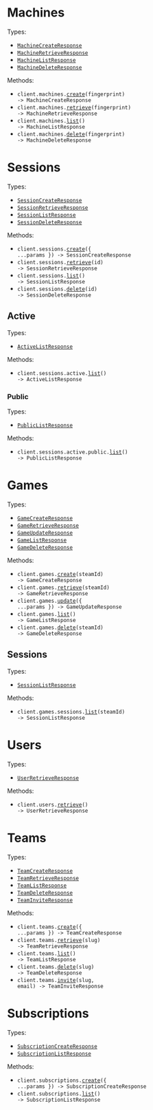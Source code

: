 # Machines

Types:

- <code><a href="./src/resources/machines.ts">MachineCreateResponse</a></code>
- <code><a href="./src/resources/machines.ts">MachineRetrieveResponse</a></code>
- <code><a href="./src/resources/machines.ts">MachineListResponse</a></code>
- <code><a href="./src/resources/machines.ts">MachineDeleteResponse</a></code>

Methods:

- <code title="post /machines/{fingerprint}">client.machines.<a href="./src/resources/machines.ts">create</a>(fingerprint) -> MachineCreateResponse</code>
- <code title="get /machines/{fingerprint}">client.machines.<a href="./src/resources/machines.ts">retrieve</a>(fingerprint) -> MachineRetrieveResponse</code>
- <code title="get /machines">client.machines.<a href="./src/resources/machines.ts">list</a>() -> MachineListResponse</code>
- <code title="delete /machines/{fingerprint}">client.machines.<a href="./src/resources/machines.ts">delete</a>(fingerprint) -> MachineDeleteResponse</code>

# Sessions

Types:

- <code><a href="./src/resources/sessions/sessions.ts">SessionCreateResponse</a></code>
- <code><a href="./src/resources/sessions/sessions.ts">SessionRetrieveResponse</a></code>
- <code><a href="./src/resources/sessions/sessions.ts">SessionListResponse</a></code>
- <code><a href="./src/resources/sessions/sessions.ts">SessionDeleteResponse</a></code>

Methods:

- <code title="post /sessions">client.sessions.<a href="./src/resources/sessions/sessions.ts">create</a>({ ...params }) -> SessionCreateResponse</code>
- <code title="get /sessions/{id}">client.sessions.<a href="./src/resources/sessions/sessions.ts">retrieve</a>(id) -> SessionRetrieveResponse</code>
- <code title="get /sessions">client.sessions.<a href="./src/resources/sessions/sessions.ts">list</a>() -> SessionListResponse</code>
- <code title="delete /sessions/{id}">client.sessions.<a href="./src/resources/sessions/sessions.ts">delete</a>(id) -> SessionDeleteResponse</code>

## Active

Types:

- <code><a href="./src/resources/sessions/active/active.ts">ActiveListResponse</a></code>

Methods:

- <code title="get /sessions/active">client.sessions.active.<a href="./src/resources/sessions/active/active.ts">list</a>() -> ActiveListResponse</code>

### Public

Types:

- <code><a href="./src/resources/sessions/active/public.ts">PublicListResponse</a></code>

Methods:

- <code title="get /sessions/active/public">client.sessions.active.public.<a href="./src/resources/sessions/active/public.ts">list</a>() -> PublicListResponse</code>

# Games

Types:

- <code><a href="./src/resources/games/games.ts">GameCreateResponse</a></code>
- <code><a href="./src/resources/games/games.ts">GameRetrieveResponse</a></code>
- <code><a href="./src/resources/games/games.ts">GameUpdateResponse</a></code>
- <code><a href="./src/resources/games/games.ts">GameListResponse</a></code>
- <code><a href="./src/resources/games/games.ts">GameDeleteResponse</a></code>

Methods:

- <code title="post /games/{steamID}">client.games.<a href="./src/resources/games/games.ts">create</a>(steamId) -> GameCreateResponse</code>
- <code title="get /games/{steamID}">client.games.<a href="./src/resources/games/games.ts">retrieve</a>(steamId) -> GameRetrieveResponse</code>
- <code title="put /games">client.games.<a href="./src/resources/games/games.ts">update</a>({ ...params }) -> GameUpdateResponse</code>
- <code title="get /games">client.games.<a href="./src/resources/games/games.ts">list</a>() -> GameListResponse</code>
- <code title="delete /games/{steamID}">client.games.<a href="./src/resources/games/games.ts">delete</a>(steamId) -> GameDeleteResponse</code>

## Sessions

Types:

- <code><a href="./src/resources/games/sessions.ts">SessionListResponse</a></code>

Methods:

- <code title="get /games/{steamID}/sessions">client.games.sessions.<a href="./src/resources/games/sessions.ts">list</a>(steamId) -> SessionListResponse</code>

# Users

Types:

- <code><a href="./src/resources/users.ts">UserRetrieveResponse</a></code>

Methods:

- <code title="get /users/@me">client.users.<a href="./src/resources/users.ts">retrieve</a>() -> UserRetrieveResponse</code>

# Teams

Types:

- <code><a href="./src/resources/teams.ts">TeamCreateResponse</a></code>
- <code><a href="./src/resources/teams.ts">TeamRetrieveResponse</a></code>
- <code><a href="./src/resources/teams.ts">TeamListResponse</a></code>
- <code><a href="./src/resources/teams.ts">TeamDeleteResponse</a></code>
- <code><a href="./src/resources/teams.ts">TeamInviteResponse</a></code>

Methods:

- <code title="post /teams">client.teams.<a href="./src/resources/teams.ts">create</a>({ ...params }) -> TeamCreateResponse</code>
- <code title="get /teams/{slug}">client.teams.<a href="./src/resources/teams.ts">retrieve</a>(slug) -> TeamRetrieveResponse</code>
- <code title="get /teams">client.teams.<a href="./src/resources/teams.ts">list</a>() -> TeamListResponse</code>
- <code title="delete /teams/{slug}">client.teams.<a href="./src/resources/teams.ts">delete</a>(slug) -> TeamDeleteResponse</code>
- <code title="post /teams/{slug}/invite/{email}">client.teams.<a href="./src/resources/teams.ts">invite</a>(slug, email) -> TeamInviteResponse</code>

# Subscriptions

Types:

- <code><a href="./src/resources/subscriptions.ts">SubscriptionCreateResponse</a></code>
- <code><a href="./src/resources/subscriptions.ts">SubscriptionListResponse</a></code>

Methods:

- <code title="post /subscriptions">client.subscriptions.<a href="./src/resources/subscriptions.ts">create</a>({ ...params }) -> SubscriptionCreateResponse</code>
- <code title="get /subscriptions">client.subscriptions.<a href="./src/resources/subscriptions.ts">list</a>() -> SubscriptionListResponse</code>
